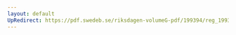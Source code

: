 ```yaml
---
layout: default
UpRedirect: https://pdf.swedeb.se/riksdagen-volumeG-pdf/199394/reg_199394/reg_199394_0128.pdf
---
```


